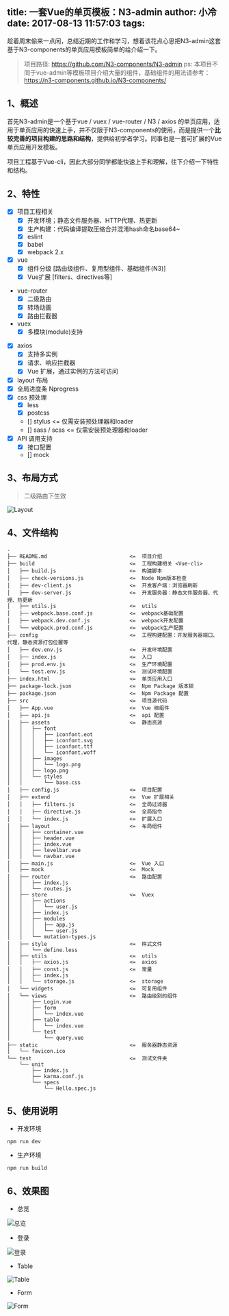 title: 一套Vue的单页模板：N3-admin
author: 小冷
date: 2017-08-13 11:57:03
tags:
---
趁着周末偷来一点闲，总结近期的工作和学习，想着该花点心思把N3-admin这套基于N3-components的单页应用模板简单的给介绍一下。

> 项目路径: https://github.com/N3-components/N3-admin
> ps: 本项目不同于vue-admin等模板项目介绍大量的组件，基础组件的用法请参考：https://n3-components.github.io/N3-components/

<!-- more -->

1、概述
---

首先N3-admin是一个基于vue / vuex / vue-router / N3 / axios 的单页应用，适用于单页应用的快速上手，并不仅限于N3-components的使用，而是提供一个**比较完善的项目构建的思路和结构**，提供给初学者学习。同事也是一套可扩展的Vue单页应用开发模板。

项目工程基于Vue-cli，因此大部分同学都能快速上手和理解，往下介绍一下特性和结构。

2、特性
---

+ [x] 项目工程相关
  * [x] 开发环境；静态文件服务器、HTTP代理、热更新
  * [x] 生产构建：代码编译提取压缩合并混淆hash命名base64~
  * [x] eslint
  * [x] babel
  * [x] webpack 2.x
+ [x] vue
  * [x] 组件分级 [路由级组件、复用型组件、基础组件(N3)]
  * [x] Vue扩展 [filters、directives等]
+ vue-router
  * [x] 二级路由
  * [x] 转场动画
  * [x] 路由拦截器
+ vuex
  * [x] 多模块(module)支持
+ [x] axios
  * [x] 支持多实例
  * [x] 请求、响应拦截器
  * [x] Vue 扩展，通过实例的方法可访问
+ [x] layout 布局
+ [x] 全局进度条 Nprogress
+ [x] css 预处理
  * [x] less
  * [x] postcss
  * [] stylus         <=  仅需安装预处理器和loader
  * [] sass / scss    <=  仅需安装预处理器和loader
+ [x] API 调用支持
  * [x] 接口配置
  * [] mock

3、布局方式
---

> 二级路由下生效

![Layout](/img/n3-admin/layout.png)


4、文件结构
---

```
.
├── README.md                           <=  项目介绍
├── build                               <=  工程构建相关 <Vue-cli>
│   ├── build.js                        <=  构建脚本
│   ├── check-versions.js               <=  Node Npm版本检查
│   ├── dev-client.js                   <=  开发客户端：浏览器刷新
│   ├── dev-server.js                   <=  开发服务器：静态文件服务器、代理、热更新
│   ├── utils.js                        <=  utils
│   ├── webpack.base.conf.js            <=  webpack基础配置
│   ├── webpack.dev.conf.js             <=  webpack开发配置
│   └── webpack.prod.conf.js            <=  webpack生产配置
├── config                              <=  工程构建配置：开发服务器端口、代理，静态资源打包位置等
│   ├── dev.env.js                      <=  开发环境配置
│   ├── index.js                        <=  入口
│   ├── prod.env.js                     <=  生产环境配置
│   └── test.env.js                     <=  测试环境配置
├── index.html                          <=  单页应用入口
├── package-lock.json                   <=  Npm Package 版本锁
├── package.json                        <=  Npm Package 配置
├── src                                 <=  项目源代码
│   ├── App.vue                         <=  Vue 根组件
│   ├── api.js                          <=  api 配置
│   ├── assets                          <=  静态资源
│   │   ├── font
│   │   │   ├── iconfont.eot
│   │   │   ├── iconfont.svg
│   │   │   ├── iconfont.ttf
│   │   │   └── iconfont.woff
│   │   ├── images
│   │   │   └── logo.png
│   │   ├── logo.png
│   │   └── styles
│   │       └── base.css
│   ├── config.js                       <=  项目配置
│   ├── extend                          <=  Vue 扩展相关
│   │   ├── filters.js                  <=  全局过滤器
│   │   ├── directive.js                <=  全局指令
│   │   └── index.js                    <=  扩展入口
│   ├── layout                          <=  布局组件
│   │   ├── container.vue
│   │   ├── header.vue
│   │   ├── index.vue
│   │   ├── levelbar.vue
│   │   └── navbar.vue
│   ├── main.js                         <=  Vue 入口
│   ├── mock                            <=  Mock
│   ├── router                          <=  路由配置
│   │   ├── index.js
│   │   └── routes.js
│   ├── store                           <=  Vuex
│   │   ├── actions
│   │   │   └── user.js
│   │   ├── index.js
│   │   ├── modules
│   │   │   ├── app.js
│   │   │   └── user.js
│   │   └── mutation-types.js
│   ├── style                           <=  样式文件 
│   │   └── define.less
│   ├── utils                           <=  utils
│   │   ├── axios.js                    <=  axios
│   │   ├── const.js                    <=  常量
│   │   ├── index.js
│   │   └── storage.js                  <=  storage
│   └── widgets                         <=  可复用组件
│   └── views                           <=  路由级别的组件
│       ├── Login.vue
│       ├── form
│       │   └── index.vue
│       ├── table
│       │   └── index.vue
│       └── test
│           └── query.vue
├── static                              <=  服务器静态资源
│   └── favicon.ico
└── test                                <=  测试文件夹  
    └── unit
        ├── index.js
        ├── karma.conf.js
        └── specs
            └── Hello.spec.js
```

5、使用说明
---

+ 开发环境

```
npm run dev
```

+ 生产环境

```
npm run build
```

6、效果图
---

+ 总览

![总览](/img/n3-admin/index.png)

+ 登录

![登录](/img/n3-admin/login.png)

+ Table

![Table](/img/n3-admin/table.png)

+ Form

![Form](/img/n3-admin/form.png)